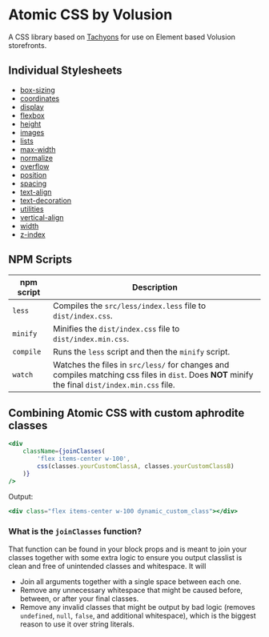 # Atomic CSS by Volusion

A CSS library based on <a href="https://github.com/tachyons-css/tachyons" target="_blank">Tachyons</a> for use on Element based Volusion storefronts.

## Individual Stylesheets

-   [box-sizing](./dist/styles/box-sizing.css)
-   [coordinates](./dist/styles/coordinates.css)
-   [display](./dist/styles/display.css)
-   [flexbox](./dist/styles/flexbox.css)
-   [height](./dist/styles/height.css)
-   [images](./dist/styles/images.css)
-   [lists](./dist/styles/lists.css)
-   [max-width](./dist/styles/max-width.css)
-   [normalize](./dist/styles/normalize.css)
-   [overflow](./dist/styles/overflow.css)
-   [position](./dist/styles/position.css)
-   [spacing](./dist/styles/spacing.css)
-   [text-align](./dist/styles/text-align.css)
-   [text-decoration](./dist/styles/text-decoration.css)
-   [utilities](./dist/styles/utilities.css)
-   [vertical-align](./dist/styles/vertical-align.css)
-   [width](./dist/styles/width.css)
-   [z-index](./dist/styles/z-index.css)

## NPM Scripts

| npm script | Description                                                                                                                                      |
| ---------- | ------------------------------------------------------------------------------------------------------------------------------------------------ |
| `less`     | Compiles the `src/less/index.less` file to `dist/index.css`.                                                                                     |
| `minify`   | Minifies the `dist/index.css` file to `dist/index.min.css`.                                                                                      |
| `compile`  | Runs the `less` script and then the `minify` script.                                                                                             |
| `watch`    | Watches the files in `src/less/` for changes and compiles matching css files in `dist`. Does **NOT** minify the final `dist/index.min.css` file. |

## Combining Atomic CSS with custom aphrodite classes

```jsx
<div
    className={joinClasses(
        'flex items-center w-100',
        css(classes.yourCustomClassA, classes.yourCustomClassB)
    )}
/>
```

Output:

```jsx
<div class="flex items-center w-100 dynamic_custom_class"></div>
```

### What is the `joinClasses` function?

That function can be found in your block props and is meant to join your classes together with some extra logic to ensure you output classlist is clean and free of unintended classes and whitespace. It will

-   Join all arguments together with a single space between each one.
-   Remove any unnecessary whitespace that might be caused before, between, or after your final classes.
-   Remove any invalid classes that might be output by bad logic (removes `undefined`, `null`, `false`, and additional whitespace), which is the biggest reason to use it over string literals.
